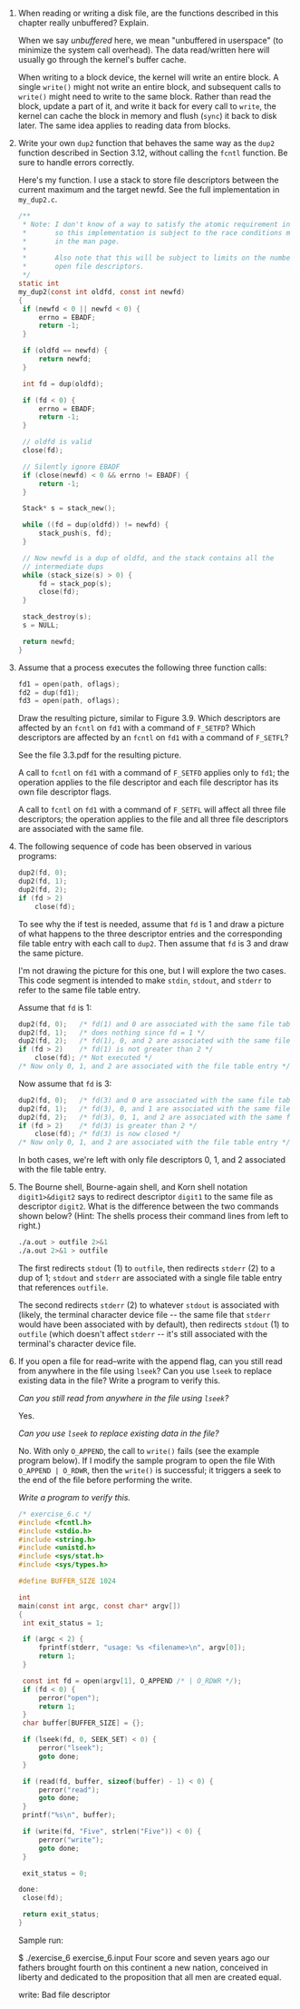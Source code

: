 1. When reading or writing a disk file, are the functions described in this
   chapter really unbuffered? Explain.

   When we say *unbuffered* here, we mean "unbuffered in userspace" (to
   minimize the system call overhead).  The data read/written here will
   usually go through the kernel's buffer cache.
   
   When writing to a block device, the kernel will write an entire block.
   A single `write()` might not write an entire block, and subsequent calls
   to `write()` might need to write to the same block.  Rather than read the
   block, update a part of it, and write it back for every call to `write`,
   the kernel can cache the block in memory and flush (`sync`) it back to
   disk later.  The same idea applies to reading data from blocks.

2. Write your own `dup2` function that behaves the same way as the `dup2`
   function described in Section 3.12, without calling the `fcntl` function.
   Be sure to handle errors correctly.

   Here's my function.  I use a stack to store file descriptors between
   the current maximum and the target newfd.  See the full implementation
   in `my_dup2.c`.

   ```c
   /**
    * Note: I don't know of a way to satisfy the atomic requirement in userspace,
    *       so this implementation is subject to the race conditions mentioned
    *       in the man page.
    *
    *       Also note that this will be subject to limits on the number of
    *       open file descriptors.
    */
   static int
   my_dup2(const int oldfd, const int newfd)
   {
   	if (newfd < 0 || newfd < 0) {
   		errno = EBADF;
   		return -1;
   	}
   
   	if (oldfd == newfd) {
   		return newfd;
   	}
   
   	int fd = dup(oldfd);
   
   	if (fd < 0) {
   		errno = EBADF;
   		return -1;
   	}
   
   	// oldfd is valid
   	close(fd);
   
   	// Silently ignore EBADF
   	if (close(newfd) < 0 && errno != EBADF) {
   		return -1;
   	}
   
   	Stack* s = stack_new();
   
   	while ((fd = dup(oldfd)) != newfd) {
   		stack_push(s, fd);
   	}
   
   	// Now newfd is a dup of oldfd, and the stack contains all the
   	// intermediate dups
   	while (stack_size(s) > 0) {
   		fd = stack_pop(s);
   		close(fd);
   	}
   
   	stack_destroy(s);
   	s = NULL;
   
   	return newfd;
   }
   ```

3. Assume that a process executes the following three function calls:

   ```c
   fd1 = open(path, oflags);
   fd2 = dup(fd1);
   fd3 = open(path, oflags);
   ```

   Draw the resulting picture, similar to Figure 3.9. Which descriptors are
   affected by an `fcntl` on `fd1` with a command of `F_SETFD`? Which
   descriptors are affected by an `fcntl` on `fd1` with a command of `F_SETFL`?

   See the file 3.3.pdf for the resulting picture.

   A call to `fcntl` on `fd1` with a command of `F_SETFD` applies only to
   `fd1`; the operation applies to the file descriptor and each file descriptor
   has its own file descriptor flags.

   A call to `fcntl` on `fd1` with a command of `F_SETFL` will affect all
   three file descriptors; the operation applies to the file and all three
   file descriptors are associated with the same file.

4. The following sequence of code has been observed in various programs:

   ```c
   dup2(fd, 0);
   dup2(fd, 1);
   dup2(fd, 2);
   if (fd > 2)
       close(fd);
   ```

   To see why the if test is needed, assume that `fd` is 1 and draw a picture
   of what happens to the three descriptor entries and the corresponding file
   table entry with each call to `dup2`. Then assume that `fd` is 3 and draw
   the same picture.

   I'm not drawing the picture for this one, but I will explore the two
   cases.  This code segment is intended to make `stdin`, `stdout`, and
   `stderr` to refer to the same file table entry.

   Assume that `fd` is 1:

   ```c
   dup2(fd, 0);   /* fd(1) and 0 are associated with the same file table entry */
   dup2(fd, 1);   /* does nothing since fd = 1 */
   dup2(fd, 2);   /* fd(1), 0, and 2 are associated with the same file table entry */
   if (fd > 2)    /* fd(1) is not greater than 2 */
       close(fd); /* Not executed */
   /* Now only 0, 1, and 2 are associated with the file table entry */
   ```
   
   Now assume that `fd` is 3:
   
   ```c
   dup2(fd, 0);   /* fd(3) and 0 are associated with the same file table entry */
   dup2(fd, 1);   /* fd(3), 0, and 1 are associated with the same file table entry */
   dup2(fd, 2);   /* fd(3), 0, 1, and 2 are associated with the same file table entry */
   if (fd > 2)    /* fd(3) is greater than 2 */
       close(fd); /* fd(3) is now closed */
   /* Now only 0, 1, and 2 are associated with the file table entry */
   ```

   In both cases, we're left with only file descriptors 0, 1, and 2 associated
   with the file table entry.

5. The Bourne shell, Bourne-again shell, and Korn shell notation
   `digit1>&digit2` says to redirect descriptor `digit1` to the same file as
   descriptor `digit2`. What is the difference between the two commands shown
   below? (Hint: The shells process their command lines from left to right.)

   ```bash
   ./a.out > outfile 2>&1
   ./a.out 2>&1 > outfile
   ```
   
   The first redirects `stdout` (1) to `outfile`, then redirects `stderr` (2)
   to a dup of 1; `stdout` and `stderr` are associated with a single file
   table entry that references `outfile`.
   
   The second redirects `stderr` (2) to whatever `stdout` is associated
   with (likely, the terminal character device file -- the same file that
   `stderr` would have been associated with by default), then redirects
   `stdout` (1) to `outfile` (which doesn't affect `stderr` -- it's still
   associated with the terminal's character device file.

6. If you open a file for read–write with the append flag, can you still read
   from anywhere in the file using `lseek`? Can you use `lseek` to replace
   existing data in the file? Write a program to verify this.

   _Can you still read from anywhere in the file using `lseek`?_

   Yes.

   _Can you use `lseek` to replace existing data in the file?_

   No.  With only `O_APPEND`, the call to `write()` fails (see the example
   program below).  If I modify the sample program to open the file With
   `O_APPEND | O_RDWR`, then the `write()` is successful; it triggers a seek
   to the end of the file before performing the write.

   _Write a program to verify this._

   ```c
   /* exercise_6.c */
   #include <fcntl.h>
   #include <stdio.h>
   #include <string.h>
   #include <unistd.h>
   #include <sys/stat.h>
   #include <sys/types.h>
   
   #define BUFFER_SIZE 1024
   
   int
   main(const int argc, const char* argv[])
   {
   	int exit_status = 1;
   
   	if (argc < 2) {
   		fprintf(stderr, "usage: %s <filename>\n", argv[0]);
   		return 1;
   	}
   
   	const int fd = open(argv[1], O_APPEND /* | O_RDWR */);
   	if (fd < 0) {
   		perror("open");
   		return 1;
   	}
   	char buffer[BUFFER_SIZE] = {};
   
   	if (lseek(fd, 0, SEEK_SET) < 0) {
   		perror("lseek");
   		goto done;
   	}
   
   	if (read(fd, buffer, sizeof(buffer) - 1) < 0) {
   		perror("read");
   		goto done;
   	}
   	printf("%s\n", buffer);
   
   	if (write(fd, "Five", strlen("Five")) < 0) {
   		perror("write");
   		goto done;
   	}
   
   	exit_status = 0;
   
   done:
   	close(fd);
   
   	return exit_status;
   }
   ```

   Sample run:

    $ ./exercise_6 exercise_6.input
    Four score and seven years ago our fathers brought fourth on this continent
    a new nation, conceived in liberty and dedicated to the proposition that all
    men are created equal.
    
    write: Bad file descriptor
